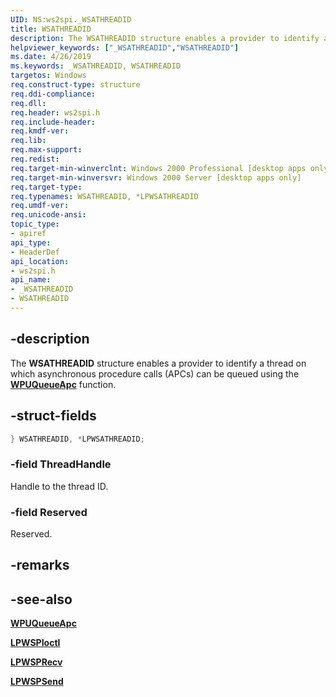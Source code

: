 ```yaml
---
UID: NS:ws2spi._WSATHREADID
title: WSATHREADID
description: The WSATHREADID structure enables a provider to identify a thread on which asynchronous procedure calls (APCs) can be queued using the WPUQueueApc function.
helpviewer_keywords: ["_WSATHREADID","WSATHREADID"]
ms.date: 4/26/2019
ms.keywords: _WSATHREADID, WSATHREADID
targetos: Windows
req.construct-type: structure
req.ddi-compliance: 
req.dll: 
req.header: ws2spi.h
req.include-header: 
req.kmdf-ver: 
req.lib: 
req.max-support: 
req.redist: 
req.target-min-winverclnt: Windows 2000 Professional [desktop apps only]
req.target-min-winversvr: Windows 2000 Server [desktop apps only]
req.target-type: 
req.typenames: WSATHREADID, *LPWSATHREADID
req.umdf-ver: 
req.unicode-ansi: 
topic_type:
- apiref
api_type:
- HeaderDef
api_location:
- ws2spi.h
api_name:
- _WSATHREADID
- WSATHREADID
---
```


## -description
The **WSATHREADID** structure enables a provider to identify a thread on which asynchronous procedure calls (APCs) can be queued using the [**WPUQueueApc**](/windows/win32/api/ws2spi/nf-ws2spi-wpuqueueapc.md) function.

## -struct-fields
```C++
} WSATHREADID, *LPWSATHREADID;
```
### -field ThreadHandle
Handle to the thread ID.

### -field Reserved
Reserved. 

## -remarks

## -see-also
<b><a href="/windows/win32/api/ws2spi/nf-ws2spi-wpuqueueapc">WPUQueueApc</a></b>
   

<b><a href="/windows/win32/api/ws2spi/nc-ws2spi-lpwspioctl">LPWSPIoctl</a></b>
   

<b><a href="/windows/win32/api/ws2spi/nc-ws2spi-lpwsprecv">LPWSPRecv</a></b>
   

<b><a href="/windows/win32/api/ws2spi/nc-ws2spi-lpwspsend">LPWSPSend</a></b>
  

